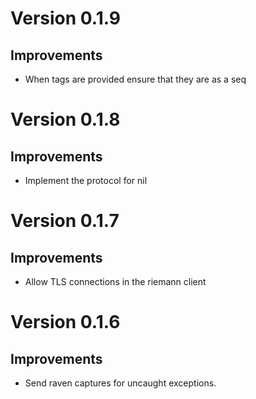 # Version 0.1.9

## Improvements

- When tags are provided ensure that they are as a seq

# Version 0.1.8

## Improvements

- Implement the protocol for nil

# Version 0.1.7

## Improvements

- Allow TLS connections in the riemann client

# Version 0.1.6

## Improvements

- Send raven captures for uncaught exceptions.
